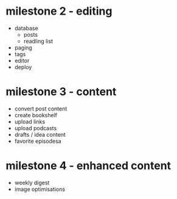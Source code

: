 # milestone 2 - editing

* database
  * posts
  * readling list
* paging
* tags
* editor
* deploy

# milestone 3 - content

* convert post content
* create bookshelf
* upload links
* upload podcasts
* drafts / idea content
* favorite episodesa

# milestone 4 - enhanced content

* weekly digest
* image optimisations